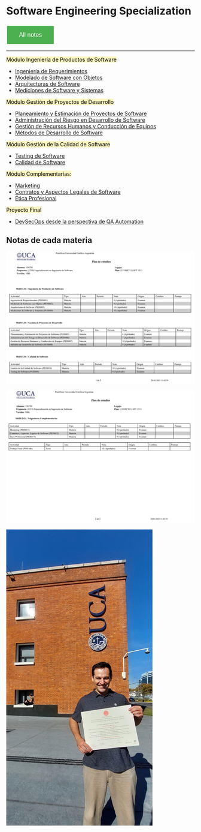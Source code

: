 # Software Engineering Specialization 

<style>
  .back-button {
    background-color: #4CAF50; /* Green */
    border: none;
    color: white;
    padding: 15px 32px;
    text-align: center;
    text-decoration: none;
    display: inline-block;
    font-size: 16px;
    margin: 4px 2px;
    cursor: pointer;
  }
</style>

<button class="back-button" onclick="window.location.href='https://matiaspakua.github.io/tech.notes.io'">All notes</button>

--- 

<mark style="background: #FFF3A3A6;">Módulo Ingeniería de Productos de Software  </mark>

- [Ingeniería de Requerimientos](/software_requirements.md)
- [Modelado de Software con Objetos](/software_modeling_with_objects.md)
- [Arquitecturas de Software](/software_architecture.md)
- [Mediciones de Software y Sistemas](/software_and_systems_measurements.md)
  
<mark style="background: #FFF3A3A6;">Módulo Gestión de Proyectos de Desarrollo  </mark>
- [Planeamiento y Estimación de Proyectos de Software](/sofware_projects_scheduling_and_estimation.md)
- [Administración del Riesgo en Desarrollo de Software](/software_development_risk_management.md)
- [Gestión de Recursos Humanos y Conducción de Equipos](/team_driving_and_human_resource_management.md)
- [Métodos de Desarrollo de Software](/software_development_methods.md)
  
<mark style="background: #FFF3A3A6;">Módulo Gestión de la Calidad de Software  </mark>
- [Testing de Software](/software_testing.md)
- [Calidad de Software](/software_quality.md)
  
<mark style="background: #FFF3A3A6;">Módulo Complementarias:  </mark>
- [Marketing](/marketing.md)
- [Contratos y Aspectos Legales de Software](software_legal_aspects_and_contracts.md)
- [Ética Profesional](/professional_ethics.md)



<mark style="background: #FFF3A3A6;">Proyecto Final</mark>

- [DevSecOps desde la perspectiva de QA Automation](/final_projects_specialization.md)


## Notas de cada materia

![](../../images/final_notes_1.png)

![](../../images/final_notes_2.png)

![](../../images/sw_eng_specialization_title.png)